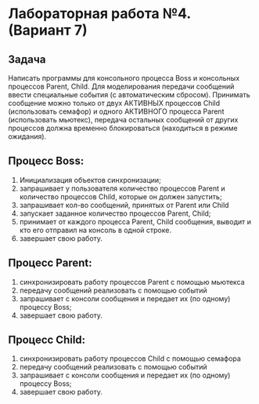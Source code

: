 # Лабораторная работа №4. (Вариант 7)
## Задача
Написать программы для консольного процесса Boss и консольных процессов Parent, Child. Для моделирования
передачи сообщений ввести специальные события (c автоматическим сбросом). Принимать сообщение можно только от двух АКТИВНЫХ процессов Child (использовать семафор) и одного
АКТИВНОГО процесса Parent (использовать мьютекс), передача остальных сообщений от других процессов
должна временно блокироваться (находиться в режиме ожидания).
## Процесс Boss:
1. Инициализация объектов синхронизации;
2. запрашивает у пользователя количество процессов Parent и количество процессов Child, которые он должен
запустить;
3. запрашивает кол-во сообщений, принятых от Parent или Child
4. запускает заданное количество процессов Parent, Child;
5. принимает от каждого процесса Parent, Child сообщения, выводит и кто его отправил на консоль в одной
строке.
6. завершает свою работу.
## Процесс Parent:
1. синхронизировать работу процессов Parent с помощью мьютекса
2. передачу сообщений реализовать с помощью событий
3. запрашивает с консоли сообщения и передает их (по одному) процессу Boss;
4. завершает свою работу.
## Процесс Child:
1. синхронизировать работу процессов Child с помощью семафора
2. передачу сообщений реализовать с помощью событий
3. запрашивает с консоли сообщения и передает их (по одному) процессу Boss;
4. завершает свою работу.
